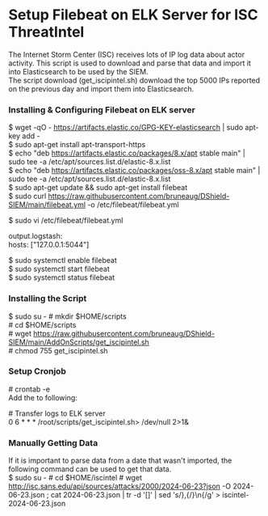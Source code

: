 # Setup Filebeat on ELK Server for ISC ThreatIntel
The Internet Storm Center (ISC) receives lots of IP log data about actor activity. This script is used to download and parse that data and import it into Elasticsearch to be used by the SIEM.<br>
The script download (get_iscipintel.sh) download the top 5000 IPs reported on the previous day and import them into Elasticsearch.<br>

### Installing & Configuring Filebeat on ELK server

$ wget -qO - https://artifacts.elastic.co/GPG-KEY-elasticsearch | sudo apt-key add -<br>
$ sudo apt-get install apt-transport-https<br>
$ echo "deb https://artifacts.elastic.co/packages/8.x/apt stable main" | sudo tee -a /etc/apt/sources.list.d/elastic-8.x.list<br>
$ echo "deb https://artifacts.elastic.co/packages/oss-8.x/apt stable main" | sudo tee -a /etc/apt/sources.list.d/elastic-8.x.list<br>
$ sudo apt-get update && sudo apt-get install filebeat <br>
$ sudo curl https://raw.githubusercontent.com/bruneaug/DShield-SIEM/main/filebeat.yml -o /etc/filebeat/filebeat.yml<br>

$ sudo vi /etc/filebeat/filebeat.yml <br>

output.logstash:<br>
  hosts: ["127.0.0.1:5044"]<br>

$ sudo systemctl enable filebeat<br>
$ sudo systemctl start filebeat<br>
$ sudo systemctl status filebeat<br>

### Installing the Script

$ sudo su -
\# mkdir $HOME/scripts<br>
\# cd $HOME/scripts<br>
\# wget https://raw.githubusercontent.com/bruneaug/DShield-SIEM/main/AddOnScripts/get_iscipintel.sh<br>
\# chmod 755 get_iscipintel.sh

### Setup Cronjob

\# crontab -e<br>
Add the to following:<br>

\# Transfer logs to ELK server<br>
0 6 * * * /root/scripts/get_iscipintel.sh> /dev/null 2>1&<br>

### Manually Getting Data
If it is important to parse data from a date that wasn't imported, the following command can be used to get that data.<br>
$ sudo su -
\# cd $HOME/iscintel
\# wget http://isc.sans.edu/api/sources/attacks/2000/2024-06-23?json -O 2024-06-23.json ; cat 2024-06-23.json | tr -d '[]' | sed 's/},{/}\n{/g'  > iscintel-2024-06-23.json
